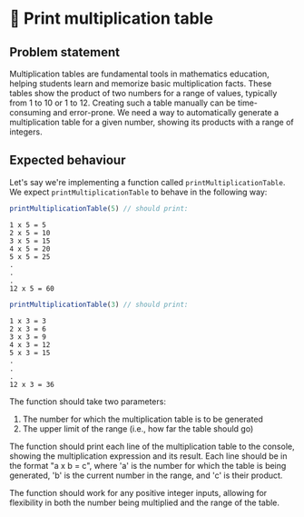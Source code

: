 # 🧮 Print multiplication table

## Problem statement

Multiplication tables are fundamental tools in mathematics education, helping students learn and memorize basic multiplication facts. These tables show the product of two numbers for a range of values, typically from 1 to 10 or 1 to 12. Creating such a table manually can be time-consuming and error-prone. We need a way to automatically generate a multiplication table for a given number, showing its products with a range of integers.

## Expected behaviour

Let's say we're implementing a function called `printMultiplicationTable`. We expect `printMultiplicationTable` to behave in the following way:

```js
printMultiplicationTable(5) // should print:
```

```raw
1 x 5 = 5
2 x 5 = 10
3 x 5 = 15
4 x 5 = 20
5 x 5 = 25
.
.
.
12 x 5 = 60
```

```js
printMultiplicationTable(3) // should print:
```
```raw
1 x 3 = 3 
2 x 3 = 6 
3 x 3 = 9 
4 x 3 = 12 
5 x 3 = 15 
.
.
. 
12 x 3 = 36
```

The function should take two parameters:

1. The number for which the multiplication table is to be generated
2. The upper limit of the range (i.e., how far the table should go)

The function should print each line of the multiplication table to the console, showing the multiplication expression and its result. Each line should be in the format "a x b = c", where 'a' is the number for which the table is being generated, 'b' is the current number in the range, and 'c' is their product.

The function should work for any positive integer inputs, allowing for flexibility in both the number being multiplied and the range of the table.